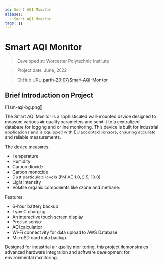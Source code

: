 ```yaml
---
id: Smart AQI Monitor
aliases:
  - Smart AQI Monitor
tags: []
---
```



# Smart AQI Monitor

> Developed at: Worcester Polytechnic Institute

> Project date: June, 2022

> GitHub URL: [parth-20-07/Smart-AQI-Monitor](https://github.com/parth-20-07/Smart-AQI-Monitor) 

## Brief Introduction on Project

![[sm-aqi-bg.png]]

The Smart AQI Monitor is a sophisticated wall-mounted device designed to measure various air quality parameters and send it to a centralized database for logging and online monitoring. This device is built for industrial applications and is equipped with EU accepted sensors, ensuring accurate and reliable measurements.

The device measures: 

- Temperature
- Humidity
- Carbon dioxide
- Carbon monoxide
- Dust particulate levels (PM AE 1.0, 2.5, 10.0)
- Light intensity
- Volatile organic components like ozone and methane.

Features:

- 6-hour battery backup
- Type C charging
- An interactive touch screen display
- Precise sensor
- AQI calculation
- Wi-Fi connectivity for data upload to AWS Database
- MicroSD card data backup.

Designed for industrial air quality monitoring, this project demonstrates advanced hardware integration and software development for environmental monitoring. 
